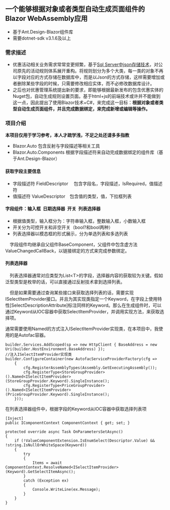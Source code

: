 ## 一个能够根据对象或者类型自动生成页面组件的Blazor WebAssembly应用
- 基于Ant.Design-Blazor组件库
- 需要dotnet-sdk v3.1.6及以上

### 需求描述

- 优惠活动相关业务需求常常变更频繁，基于[Sql Server中json存储技术](https://docs.microsoft.com/zh-cn/sql/relational-databases/json/store-json-documents-in-sql-tables?view=sql-server-ver15)，对公司原先的活动规则体系展开重构。将规则划分为多个大类，每一类的对象不再以字段对应的方式存储在数据库中，而是以Json的方式存储，这样需要增加或者删除某些字段的时候，只需要修改相应实体，而不必修改数据库设计。
- 之后也对优惠管理系统提出新的要求，即能够根据最新发布的包含优惠实体的Nuget包，自动生成规则设置页面。基于html+js的前端技术或许并不能做到这一点，因此提出了使用Blazor技术+C#，来完成这一目标：**根据对象或者类型自动生成页面组件，并且完成数据绑定，来完成新增或编辑等操作。**

### 项目介绍

**本项目仅用于学习参考，本人才疏学浅，不足之处还请多多指教**

- Blazor.Auto 包含反射与字段描述等相关工具
- Blazor.Auto.Components 根据字段描述符来自动完成数据绑定的组件库（基于Ant.Design-Blazor）

#### 获取字段主要信息
- 字段描述符 FieldDescriptor &ensp;&ensp;包含字段名，字段描述，IsRequired，值描述符
- 值描述符 ValueDescriptor&ensp;&ensp;包含值的类型，值，下拉框列表

#### 字段组件：输入框&ensp;日期选择器&ensp;开关&ensp;列表选择器
- 根据值类型，输入框分为：字符串输入框，整数输入框，小数输入框
- 开关分为可控开关和非空开关（bool?和bool两种）
- 列表选择器以模态框的形式展示，分为单选列表和多选列表  

&ensp;&ensp;字段组件均继承自父组件BaseComponent，父组件中包含虚方法ValueChangedCallBack，以链接绑定的方式来完成参数绑定。

#### 列表选择器
&ensp;&ensp;列表选择器通常对应类型为List\<T>的字段，选择器内容的获取较为关键。假如泛型类型是枚举的话，可以直接通过反射技术拿到选择列表。  

&ensp;&ensp;但是如果需要通过查询某些接口来获取选择列表的话，需要实现ISelectItemProvider接口。并且为其实现类指定一个Keyword，在字段上使用特性\[SelectDescriptionAttribute]标注同样的Keyword。那么在生成组件时，可以通过Keyword从IOC容器中获取SelectItemProvider，并调用实现方法，来获取选择项。

通常需要使用Named的方式注入ISelectItemProvider实现类，在本项目中，我使用的是Autofac容器。
```
builder.Services.AddScoped(sp => new HttpClient { BaseAddress = new Uri(builder.HostEnvironment.BaseAddress) });
//注入ISelectItemProvider实现类
builder.ConfigureContainer(new AutofacServiceProviderFactory(cfg =>
    {
        cfg.RegisterAssemblyTypes(Assembly.GetExecutingAssembly());
        cfg.RegisterType<StoreGroupProvider>().Named<ISelectItemProvider>(StoreGroupProvider.Keyword).SingleInstance();
        cfg.RegisterType<PriceGroupProvider>().Named<ISelectItemProvider>(PriceGroupProvider.Keyword).SingleInstance();
    }));
```
在列表选择器组件中，根据字段的Keyword从IOC容器中获取选择列表项
```
[Inject]
public IComponentContext ComponentContext { get; set; }

protected override async Task OnParametersSetAsync()
{
    if (!ValueComponentExtension.IsEnumSelect(Descriptor.Value) && !string.IsNullOrWhiteSpace(Keyword))
    {
        try
        {
            Items = await ComponentContext.ResolveNamed<ISelectItemProvider>(Keyword).GetSelectItemAsync();
        }
        catch (Exception ex)
        {
            Console.WriteLine(ex.Message);
        }
    }
}

```
